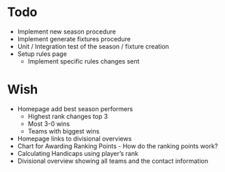 # Todo
- Implement new season procedure
- Implement generate fixtures procedure
- Unit / Integration test of the season / fixture creation
- Setup rules page
  - Implement specific rules changes sent

# Wish
- Homepage add best season performers
  - Highest rank changes top 3
  - Most 3-0 wins
  - Teams with biggest wins
- Homepage links to divisional overviews
- Chart for Awarding Ranking Points - How do the ranking points work?
- Calculating Handicaps using player’s rank 
- Divisional overview showing all teams and the contact information